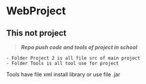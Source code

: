 # WebProject
## This not project

> **_Repo push code and tools of project in school_**

```
- Folder Project 2 is all file src of main project
- Folder Tools is all tool use for project
```

Tools have file xml install library or use file .jar

